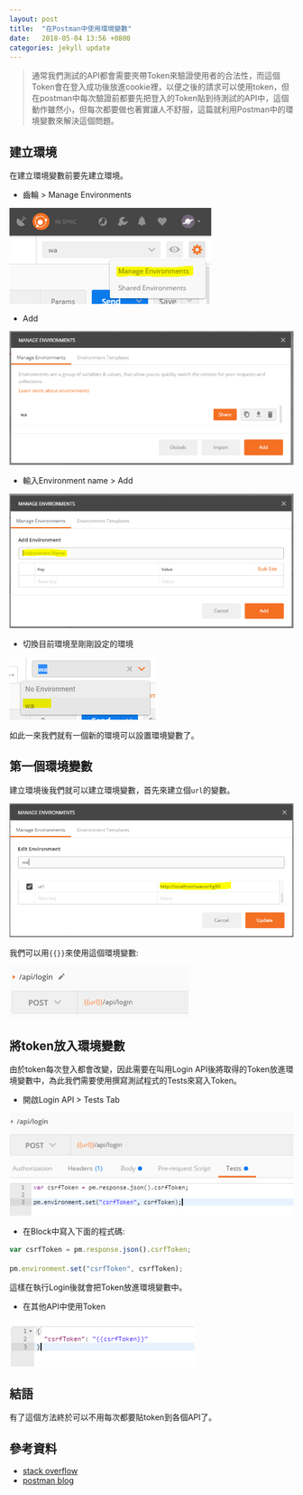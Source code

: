 ```yaml
---
layout: post
title:  "在Postman中使用環境變數"
date:   2018-05-04 13:56 +0800
categories: jekyll update
---
```


> 通常我們測試的API都會需要夾帶Token來驗證使用者的合法性，而這個Token會在登入成功後放進cookie裡，以便之後的請求可以使用token，但在postman中每次驗證前都要先把登入的Token貼到待測試的API中，這個動作雖然小，但每次都要做也著實讓人不舒服，這篇就利用Postman中的環境變數來解決這個問題。

## 建立環境

在建立環境變數前要先建立環境。

* 齒輪 > Manage Environments

![manage env](/assets/2018-05-04-postman-env-variable/manage-env.png)

* Add

![add](/assets/2018-05-04-postman-env-variable/add.png)

* 輸入Environment name > Add

![env-name](/assets/2018-05-04-postman-env-variable/env-name.png)

* 切換目前環境至剛剛設定的環境

![change-env](/assets/2018-05-04-postman-env-variable/change-env.png)

如此一來我們就有一個新的環境可以設置環境變數了。

## 第一個環境變數

建立環境後我們就可以建立環境變數，首先來建立個`url`的變數。

![first-env-var](/assets/2018-05-04-postman-env-variable/first-env-var.png)

我們可以用`{{}}`來使用這個環境變數:

![use-env-var](/assets/2018-05-04-postman-env-variable/use-env-var.png)

## 將token放入環境變數

由於token每次登入都會改變，因此需要在叫用Login API後將取得的Token放進環境變數中，為此我們需要使用撰寫測試程式的Tests來寫入Token。

* 開啟Login API > Tests Tab

![write-code](/assets/2018-05-04-postman-env-variable/write-code.png)

* 在Block中寫入下面的程式碼:

```js
var csrfToken = pm.response.json().csrfToken;

pm.environment.set("csrfToken", csrfToken);
```

這樣在執行Login後就會把Token放進環境變數中。

* 在其他API中使用Token

![use-env-token](/assets/2018-05-04-postman-env-variable/use-env-token.png)

## 結語

有了這個方法終於可以不用每次都要貼token到各個API了。

## 參考資料

* [stack overflow](https://stackoverflow.com/a/35925413)
* [postman blog](http://blog.getpostman.com/2014/02/20/using-variables-inside-postman-and-collection-runner/)